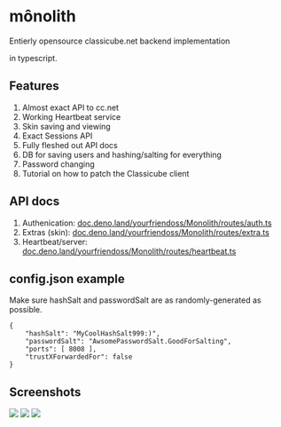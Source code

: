 # mônolith
Entierly opensource classicube.net backend implementation

in typescript.

## Features
1. Almost exact API to cc.net
2. Working Heartbeat service
3. Skin saving and viewing
4. Exact Sessions API
5. Fully fleshed out API docs
6. DB for saving users and hashing/salting for everything
7. Password changing
8. Tutorial on how to patch the Classicube client

## API docs
1. Authenication: [doc.deno.land/yourfriendoss/Monolith/routes/auth.ts](https://doc.deno.land/https://raw.githubusercontent.com/yourfriendoss/Monolith/main/src/routes/auth.ts)
2. Extras (skin): [doc.deno.land/yourfriendoss/Monolith/routes/extra.ts](https://doc.deno.land/https://raw.githubusercontent.com/yourfriendoss/Monolith/main/src/routes/extra.ts)
3. Heartbeat/server: [doc.deno.land/yourfriendoss/Monolith/routes/heartbeat.ts](https://doc.deno.land/https://raw.githubusercontent.com/yourfriendoss/Monolith/main/src/routes/heartbeat.ts)

## config.json example
Make sure hashSalt and passwordSalt are as randomly-generated as possible.

```
{
    "hashSalt": "MyCoolHashSalt999:)",
    "passwordSalt": "AwsomePasswordSalt.GoodForSalting",
    "ports": [ 8008 ],
    "trustXForwardedFor": false
}
```

## Screenshots
![](https://imgur.com/QgEOqwJ.png)
![](https://imgur.com/lvHA3zQ.png)
![](https://imgur.com/elXDj2n.png)
